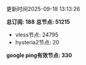 更新时间2025-09-18 13:13:26

**总订阅: 188**
**总节点: 51215**
- vless节点: 24795
- hysteria2节点: 20

**google ping有效节点: 330**
